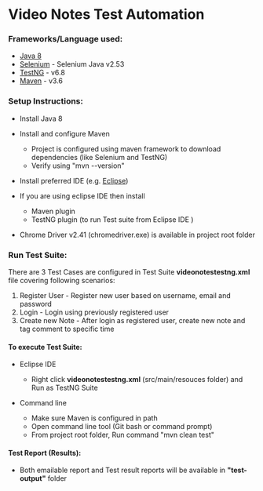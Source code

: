 # Video Notes Test Automation

### Frameworks/Language used:
- [Java 8](https://www.oracle.com/java/technologies/java8.html)
- [Selenium](https://www.selenium.dev/) - Selenium Java v2.53
- [TestNG](https://testng.org/doc/index.html) - v6.8
- [Maven](https://maven.apache.org/) - v3.6

### Setup Instructions:
- Install Java 8

- Install and configure Maven
    - Project is configured using maven framework to download dependencies (like Selenium and TestNG)
    - Verify using "mvn --version"
   
- Install preferred IDE (e.g. [Eclipse](https://www.eclipse.org/))

- If you are using eclipse IDE then install 
    - Maven plugin
    - TestNG plugin (to run Test suite from Eclipse IDE )

- Chrome Driver v2.41 (chromedriver.exe) is available in project root folder

### Run Test Suite:

There are 3 Test Cases are configured in Test Suite **videonotestestng.xml** file covering following scenarios:
1. Register User - Register new user based on username, email and password
2. Login - Login using previously registered user
3. Create new Note - After login as registered user, create new note and tag comment to specific time

#### To execute Test Suite:

- Eclipse IDE
    - Right click **videonotestestng.xml** (src/main/resouces folder) and Run as TestNG Suite
    

- Command line
    - Make sure Maven is configured in path
    - Open command line tool (Git bash or command prompt)
    - From project root folder, Run command "mvn clean test"
     
#### Test Report (Results):
- Both emailable report and Test result reports will be available in **"test-output"** folder
